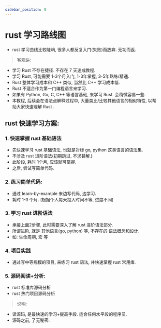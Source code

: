 ```yaml
---
sidebar_position: 0
---
```


# rust 学习路线图

- rust 学习曲线比较陡峭, 很多人都反复入门(失败)而放弃. 无功而返.

> 客观讲:

- 学习 Rust 不存在捷径. 不存在 7 天速成教程.
- 学习 Rust, 可能需要 1-3个月入门, 1-3年掌握, 3-5年熟练/精通.
- Rust 整体学习成本和 C++ 类似, 当然比 C++ 学习成本低.
- Rust 不适合作为第一门编程语言来学习.
- 如果有 Python, Go, C, C++ 等语言基础, 来学习 Rust. 会稍微容易一些.
- 本教程, 后续会在语法点解释过程中, 大量类比/比较其他语言的相似特性, 以帮助大家快速理解 Rust .

## rust 快速学习方案:

### 1. 快速掌握 rust 基础语法

- 先快速学习 rust 基础语法, 也就是对标 go, python 这类语言的语法集.
- 不涉及 rust 进阶语法(初期跳过, 不求甚解.)
- 此阶段, 耗时 1个月, 应该就可掌握.
- 之后, 尝试写简单代码.

### 2. 练习简单代码:

- 通过 learn-by-example 来边写代码, 边学习.
- 耗时 1-3 个月. (根据个人每天投入时间不等, 进度不同)

### 3. 学习 rust 进阶语法

- 承接上面2步骤, 此时需要深入了解 rust 进阶语法部分.
- 所谓进阶, 就是 其他语言(go, python) 等, 不存在的 语法概念和设计.
- 如: 生命周期, 宏 等

### 4. 项目实践

- 通过写中等规模的项目, 来练习 rust 语法, 并快速掌握 rust 常用库.

### 5. 源码阅读+分析:

- rust 标准库源码分析
- rust 热门项目源码分析

> 说明:

- 读源码, 是最快速的学习+提高手段. 适合任何水平段的程序员.
- 源码之前, 了无秘密.


